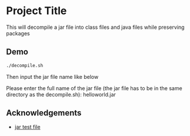 
# Project Title

This will decompile a jar file into class files and java files while preserving packages


## Demo

```bash
./decompile.sh
```

Then input the jar file name like below

Please enter the full name of the jar file (the jar file has to be in the same directory as the decompile.sh):
helloworld.jar
## Acknowledgements

 - [jar test file](git@github.com:jarirajari/helloworld.git://awesomeopensource.com/project/elangosundar/awesome-README-templates)

